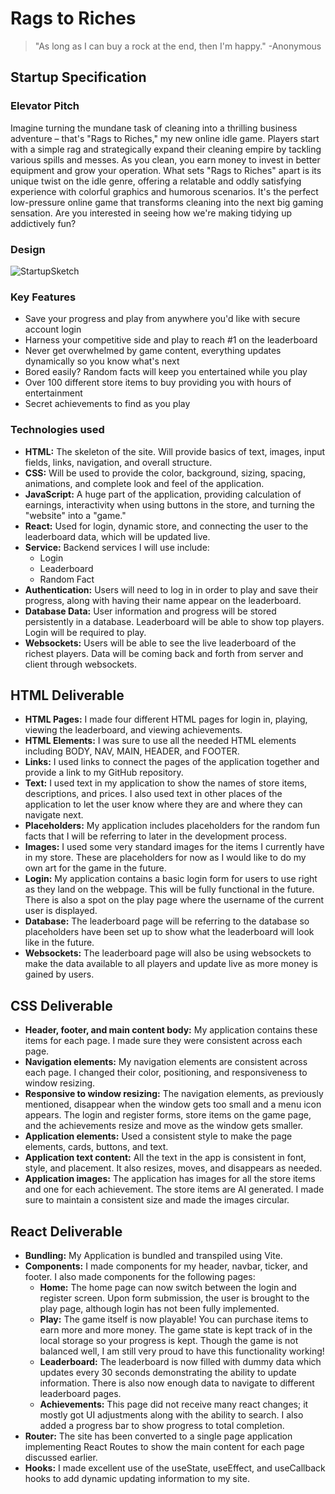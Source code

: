 # Rags to Riches
> "As long as I can buy a rock at the end, then I'm happy." -Anonymous
## Startup Specification
### Elevator Pitch
Imagine turning the mundane task of cleaning into a thrilling business adventure – that's "Rags to Riches," my new online idle game. Players start with a simple rag and strategically expand their cleaning empire by tackling various spills and messes. As you clean, you earn money to invest in better equipment and grow your operation. What sets "Rags to Riches" apart is its unique twist on the idle genre, offering a relatable and oddly satisfying experience with colorful graphics and humorous scenarios. It's the perfect low-pressure online game that transforms cleaning into the next big gaming sensation. Are you interested in seeing how we're making tidying up addictively fun?
### Design
![StartupSketch](https://github.com/user-attachments/assets/372d0877-d494-4658-b4ed-ef12ddd2e046)
### Key Features
- Save your progress and play from anywhere you'd like with secure account login
- Harness your competitive side and play to reach #1 on the leaderboard
- Never get overwhelmed by game content, everything updates dynamically so you know what's next
- Bored easily? Random facts will keep you entertained while you play
- Over 100 different store items to buy providing you with hours of entertainment
- Secret achievements to find as you play
### Technologies used
- **HTML:** The skeleton of the site. Will provide basics of text, images, input fields, links, navigation, and overall structure.
- **CSS:** Will be used to provide the color, background, sizing, spacing, animations, and complete look and feel of the application.
- **JavaScript:** A huge part of the application, providing calculation of earnings, interactivity when using buttons in the store, and turning the "website" into a "game."
- **React:** Used for login, dynamic store, and connecting the user to the leaderboard data, which will be updated live.
- **Service:** Backend services I will use include:
  - Login
  - Leaderboard
  - Random Fact
- **Authentication:** Users will need to log in in order to play and save their progress, along with having their name appear on the leaderboard.
- **Database Data:** User information and progress will be stored persistently in a database. Leaderboard will be able to show top players. Login will be required to play.
- **Websockets:** Users will be able to see the live leaderboard of the richest players. Data will be coming back and forth from server and client through websockets.
## HTML Deliverable
- **HTML Pages:** I made four different HTML pages for login in, playing, viewing the leaderboard, and viewing achievements.
- **HTML Elements:** I was sure to use all the needed HTML elements including BODY, NAV, MAIN, HEADER, and FOOTER.
- **Links:** I used links to connect the pages of the application together and provide a link to my GitHub repository.
- **Text:** I used text in my application to show the names of store items, descriptions, and prices. I also used text in other places of the application to let the user know where they are and where they can navigate next.
- **Placeholders:** My application includes placeholders for the random fun facts that I will be referring to later in the development process.
- **Images:** I used some very standard images for the items I currently have in my store. These are placeholders for now as I would like to do my own art for the game in the future.
- **Login:** My application contains a basic login form for users to use right as they land on the webpage. This will be fully functional in the future. There is also a spot on the play page where the username of the current user is displayed.
- **Database:** The leaderboard page will be referring to the database so placeholders have been set up to show what the leaderboard will look like in the future.
- **Websockets:** The leaderboard page will also be using websockets to make the data available to all players and update live as more money is gained by users.
## CSS Deliverable
- **Header, footer, and main content body:** My application contains these items for each page. I made sure they were consistent across each page.
- **Navigation elements:** My navigation elements are consistent across each page. I changed their color, positioning, and responsiveness to window resizing.
- **Responsive to window resizing:** The navigation elements, as previously mentioned, disappear when the window gets too small and a menu icon appears. The login and register forms, store items on the game page, and the achievements resize and move as the window gets smaller.
- **Application elements:** Used a consistent style to make the page elements, cards, buttons, and text. 
- **Application text content:** All the text in the app is consistent in font, style, and placement. It also resizes, moves, and disappears as needed.
- **Application images:** The application has images for all the store items and one for each achievement. The store items are AI generated. I made sure to maintain a consistent size and made the images circular.
## React Deliverable
- **Bundling:** My Application is bundled and transpiled using Vite.
- **Components:** I made components for my header, navbar, ticker, and footer. I also made components for the following pages:
  - **Home:** The home page can now switch between the login and register screen. Upon form submission, the user is brought to the play page, although login has not been fully implemented.
  - **Play:** The game itself is now playable! You can purchase items to earn more and more money. The game state is kept track of in the local storage so your progress is kept. Though the game is not balanced well, I am still very proud to have this functionality working!
  - **Leaderboard:** The leaderboard is now filled with dummy data which updates every 30 seconds demonstrating the ability to update information. There is also now enough data to navigate to different leaderboard pages.
  - **Achievements:** This page did not receive many react changes; it mostly got UI adjustments along with the ability to search. I also added a progress bar to show progress to total completion.
- **Router:** The site has been converted to a single page application implementing React Routes to show the main content for each page discussed earlier.
- **Hooks:** I made excellent use of the useState, useEffect, and useCallback hooks to add dynamic updating information to my site.